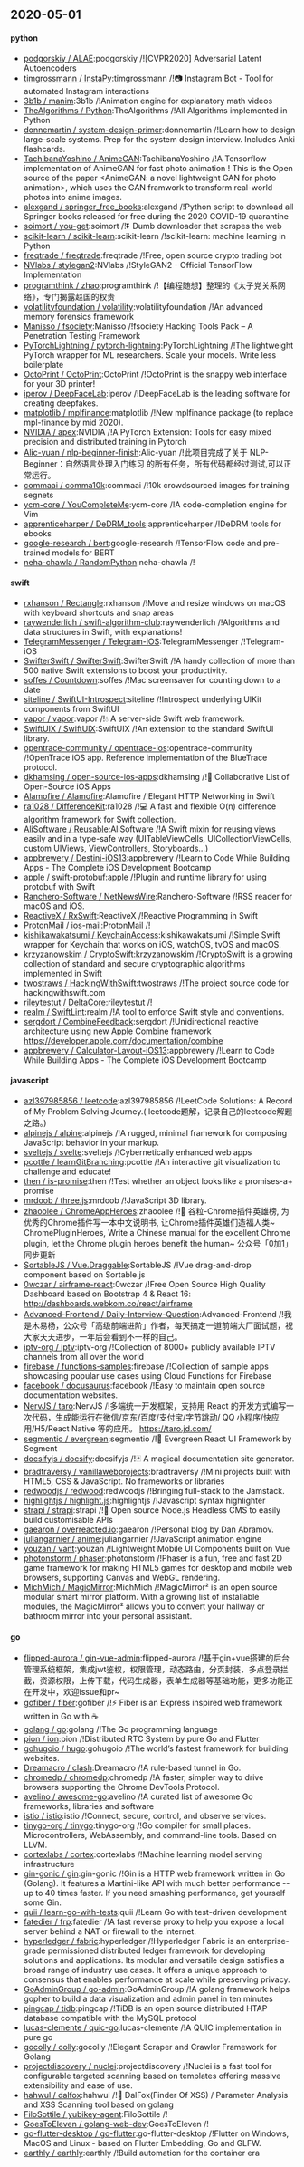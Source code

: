 ## 2020-05-01

#### python
* [podgorskiy / ALAE](https://github.com/podgorskiy/ALAE):podgorskiy /![CVPR2020] Adversarial Latent Autoencoders
* [timgrossmann / InstaPy](https://github.com/timgrossmann/InstaPy):timgrossmann /!📷
Instagram Bot - Tool for automated Instagram interactions
* [3b1b / manim](https://github.com/3b1b/manim):3b1b /!Animation engine for explanatory math videos
* [TheAlgorithms / Python](https://github.com/TheAlgorithms/Python):TheAlgorithms /!All Algorithms implemented in Python
* [donnemartin / system-design-primer](https://github.com/donnemartin/system-design-primer):donnemartin /!Learn how to design large-scale systems. Prep for the system design interview. Includes Anki flashcards.
* [TachibanaYoshino / AnimeGAN](https://github.com/TachibanaYoshino/AnimeGAN):TachibanaYoshino /!A Tensorflow implementation of AnimeGAN for fast photo animation ! This is the Open source of the paper <AnimeGAN: a novel lightweight GAN for photo animation>, which uses the GAN framwork to transform real-world photos into anime images.
* [alexgand / springer_free_books](https://github.com/alexgand/springer_free_books):alexgand /!Python script to download all Springer books released for free during the 2020 COVID-19 quarantine
* [soimort / you-get](https://github.com/soimort/you-get):soimort /!⏬
Dumb downloader that scrapes the web
* [scikit-learn / scikit-learn](https://github.com/scikit-learn/scikit-learn):scikit-learn /!scikit-learn: machine learning in Python
* [freqtrade / freqtrade](https://github.com/freqtrade/freqtrade):freqtrade /!Free, open source crypto trading bot
* [NVlabs / stylegan2](https://github.com/NVlabs/stylegan2):NVlabs /!StyleGAN2 - Official TensorFlow Implementation
* [programthink / zhao](https://github.com/programthink/zhao):programthink /!【编程随想】整理的《太子党关系网络》，专门揭露赵国的权贵
* [volatilityfoundation / volatility](https://github.com/volatilityfoundation/volatility):volatilityfoundation /!An advanced memory forensics framework
* [Manisso / fsociety](https://github.com/Manisso/fsociety):Manisso /!fsociety Hacking Tools Pack – A Penetration Testing Framework
* [PyTorchLightning / pytorch-lightning](https://github.com/PyTorchLightning/pytorch-lightning):PyTorchLightning /!The lightweight PyTorch wrapper for ML researchers. Scale your models. Write less boilerplate
* [OctoPrint / OctoPrint](https://github.com/OctoPrint/OctoPrint):OctoPrint /!OctoPrint is the snappy web interface for your 3D printer!
* [iperov / DeepFaceLab](https://github.com/iperov/DeepFaceLab):iperov /!DeepFaceLab is the leading software for creating deepfakes.
* [matplotlib / mplfinance](https://github.com/matplotlib/mplfinance):matplotlib /!New mplfinance package (to replace mpl-finance by mid 2020).
* [NVIDIA / apex](https://github.com/NVIDIA/apex):NVIDIA /!A PyTorch Extension: Tools for easy mixed precision and distributed training in Pytorch
* [Alic-yuan / nlp-beginner-finish](https://github.com/Alic-yuan/nlp-beginner-finish):Alic-yuan /!此项目完成了关于 NLP-Beginner：自然语言处理入门练习 的所有任务，所有代码都经过测试,可以正常运行。
* [commaai / comma10k](https://github.com/commaai/comma10k):commaai /!10k crowdsourced images for training segnets
* [ycm-core / YouCompleteMe](https://github.com/ycm-core/YouCompleteMe):ycm-core /!A code-completion engine for Vim
* [apprenticeharper / DeDRM_tools](https://github.com/apprenticeharper/DeDRM_tools):apprenticeharper /!DeDRM tools for ebooks
* [google-research / bert](https://github.com/google-research/bert):google-research /!TensorFlow code and pre-trained models for BERT
* [neha-chawla / RandomPython](https://github.com/neha-chawla/RandomPython):neha-chawla /!

#### swift
* [rxhanson / Rectangle](https://github.com/rxhanson/Rectangle):rxhanson /!Move and resize windows on macOS with keyboard shortcuts and snap areas
* [raywenderlich / swift-algorithm-club](https://github.com/raywenderlich/swift-algorithm-club):raywenderlich /!Algorithms and data structures in Swift, with explanations!
* [TelegramMessenger / Telegram-iOS](https://github.com/TelegramMessenger/Telegram-iOS):TelegramMessenger /!Telegram-iOS
* [SwifterSwift / SwifterSwift](https://github.com/SwifterSwift/SwifterSwift):SwifterSwift /!A handy collection of more than 500 native Swift extensions to boost your productivity.
* [soffes / Countdown](https://github.com/soffes/Countdown):soffes /!Mac screensaver for counting down to a date
* [siteline / SwiftUI-Introspect](https://github.com/siteline/SwiftUI-Introspect):siteline /!Introspect underlying UIKit components from SwiftUI
* [vapor / vapor](https://github.com/vapor/vapor):vapor /!💧
A server-side Swift web framework.
* [SwiftUIX / SwiftUIX](https://github.com/SwiftUIX/SwiftUIX):SwiftUIX /!An extension to the standard SwiftUI library.
* [opentrace-community / opentrace-ios](https://github.com/opentrace-community/opentrace-ios):opentrace-community /!OpenTrace iOS app. Reference implementation of the BlueTrace protocol.
* [dkhamsing / open-source-ios-apps](https://github.com/dkhamsing/open-source-ios-apps):dkhamsing /!📱
Collaborative List of Open-Source iOS Apps
* [Alamofire / Alamofire](https://github.com/Alamofire/Alamofire):Alamofire /!Elegant HTTP Networking in Swift
* [ra1028 / DifferenceKit](https://github.com/ra1028/DifferenceKit):ra1028 /!💻
A fast and flexible O(n) difference algorithm framework for Swift collection.
* [AliSoftware / Reusable](https://github.com/AliSoftware/Reusable):AliSoftware /!A Swift mixin for reusing views easily and in a type-safe way (UITableViewCells, UICollectionViewCells, custom UIViews, ViewControllers, Storyboards…)
* [appbrewery / Destini-iOS13](https://github.com/appbrewery/Destini-iOS13):appbrewery /!Learn to Code While Building Apps - The Complete iOS Development Bootcamp
* [apple / swift-protobuf](https://github.com/apple/swift-protobuf):apple /!Plugin and runtime library for using protobuf with Swift
* [Ranchero-Software / NetNewsWire](https://github.com/Ranchero-Software/NetNewsWire):Ranchero-Software /!RSS reader for macOS and iOS.
* [ReactiveX / RxSwift](https://github.com/ReactiveX/RxSwift):ReactiveX /!Reactive Programming in Swift
* [ProtonMail / ios-mail](https://github.com/ProtonMail/ios-mail):ProtonMail /!
* [kishikawakatsumi / KeychainAccess](https://github.com/kishikawakatsumi/KeychainAccess):kishikawakatsumi /!Simple Swift wrapper for Keychain that works on iOS, watchOS, tvOS and macOS.
* [krzyzanowskim / CryptoSwift](https://github.com/krzyzanowskim/CryptoSwift):krzyzanowskim /!CryptoSwift is a growing collection of standard and secure cryptographic algorithms implemented in Swift
* [twostraws / HackingWithSwift](https://github.com/twostraws/HackingWithSwift):twostraws /!The project source code for hackingwithswift.com
* [rileytestut / DeltaCore](https://github.com/rileytestut/DeltaCore):rileytestut /!
* [realm / SwiftLint](https://github.com/realm/SwiftLint):realm /!A tool to enforce Swift style and conventions.
* [sergdort / CombineFeedback](https://github.com/sergdort/CombineFeedback):sergdort /!Unidirectional reactive architecture using new Apple Combine framework https://developer.apple.com/documentation/combine
* [appbrewery / Calculator-Layout-iOS13](https://github.com/appbrewery/Calculator-Layout-iOS13):appbrewery /!Learn to Code While Building Apps - The Complete iOS Development Bootcamp

#### javascript
* [azl397985856 / leetcode](https://github.com/azl397985856/leetcode):azl397985856 /!LeetCode Solutions: A Record of My Problem Solving Journey.( leetcode题解，记录自己的leetcode解题之路。)
* [alpinejs / alpine](https://github.com/alpinejs/alpine):alpinejs /!A rugged, minimal framework for composing JavaScript behavior in your markup.
* [sveltejs / svelte](https://github.com/sveltejs/svelte):sveltejs /!Cybernetically enhanced web apps
* [pcottle / learnGitBranching](https://github.com/pcottle/learnGitBranching):pcottle /!An interactive git visualization to challenge and educate!
* [then / is-promise](https://github.com/then/is-promise):then /!Test whether an object looks like a promises-a+ promise
* [mrdoob / three.js](https://github.com/mrdoob/three.js):mrdoob /!JavaScript 3D library.
* [zhaoolee / ChromeAppHeroes](https://github.com/zhaoolee/ChromeAppHeroes):zhaoolee /!🌈
谷粒-Chrome插件英雄榜, 为优秀的Chrome插件写一本中文说明书, 让Chrome插件英雄们造福人类~ ChromePluginHeroes, Write a Chinese manual for the excellent Chrome plugin, let the Chrome plugin heroes benefit the human~ 公众号「0加1」同步更新
* [SortableJS / Vue.Draggable](https://github.com/SortableJS/Vue.Draggable):SortableJS /!Vue drag-and-drop component based on Sortable.js
* [0wczar / airframe-react](https://github.com/0wczar/airframe-react):0wczar /!Free Open Source High Quality Dashboard based on Bootstrap 4 & React 16: http://dashboards.webkom.co/react/airframe
* [Advanced-Frontend / Daily-Interview-Question](https://github.com/Advanced-Frontend/Daily-Interview-Question):Advanced-Frontend /!我是木易杨，公众号「高级前端进阶」作者，每天搞定一道前端大厂面试题，祝大家天天进步，一年后会看到不一样的自己。
* [iptv-org / iptv](https://github.com/iptv-org/iptv):iptv-org /!Collection of 8000+ publicly available IPTV channels from all over the world
* [firebase / functions-samples](https://github.com/firebase/functions-samples):firebase /!Collection of sample apps showcasing popular use cases using Cloud Functions for Firebase
* [facebook / docusaurus](https://github.com/facebook/docusaurus):facebook /!Easy to maintain open source documentation websites.
* [NervJS / taro](https://github.com/NervJS/taro):NervJS /!多端统一开发框架，支持用 React 的开发方式编写一次代码，生成能运行在微信/京东/百度/支付宝/字节跳动/ QQ 小程序/快应用/H5/React Native 等的应用。 https://taro.jd.com/
* [segmentio / evergreen](https://github.com/segmentio/evergreen):segmentio /!🌲
Evergreen React UI Framework by Segment
* [docsifyjs / docsify](https://github.com/docsifyjs/docsify):docsifyjs /!🃏
A magical documentation site generator.
* [bradtraversy / vanillawebprojects](https://github.com/bradtraversy/vanillawebprojects):bradtraversy /!Mini projects built with HTML5, CSS & JavaScript. No frameworks or libraries
* [redwoodjs / redwood](https://github.com/redwoodjs/redwood):redwoodjs /!Bringing full-stack to the Jamstack.
* [highlightjs / highlight.js](https://github.com/highlightjs/highlight.js):highlightjs /!Javascript syntax highlighter
* [strapi / strapi](https://github.com/strapi/strapi):strapi /!🚀
Open source Node.js Headless CMS to easily build customisable APIs
* [gaearon / overreacted.io](https://github.com/gaearon/overreacted.io):gaearon /!Personal blog by Dan Abramov.
* [juliangarnier / anime](https://github.com/juliangarnier/anime):juliangarnier /!JavaScript animation engine
* [youzan / vant](https://github.com/youzan/vant):youzan /!Lightweight Mobile UI Components built on Vue
* [photonstorm / phaser](https://github.com/photonstorm/phaser):photonstorm /!Phaser is a fun, free and fast 2D game framework for making HTML5 games for desktop and mobile web browsers, supporting Canvas and WebGL rendering.
* [MichMich / MagicMirror](https://github.com/MichMich/MagicMirror):MichMich /!MagicMirror² is an open source modular smart mirror platform. With a growing list of installable modules, the MagicMirror² allows you to convert your hallway or bathroom mirror into your personal assistant.

#### go
* [flipped-aurora / gin-vue-admin](https://github.com/flipped-aurora/gin-vue-admin):flipped-aurora /!基于gin+vue搭建的后台管理系统框架，集成jwt鉴权，权限管理，动态路由，分页封装，多点登录拦截，资源权限，上传下载，代码生成器，表单生成器等基础功能，更多功能正在开发中，欢迎issue和pr~
* [gofiber / fiber](https://github.com/gofiber/fiber):gofiber /!⚡️
Fiber is an Express inspired web framework written in Go with
☕️
* [golang / go](https://github.com/golang/go):golang /!The Go programming language
* [pion / ion](https://github.com/pion/ion):pion /!Distributed RTC System by pure Go and Flutter
* [gohugoio / hugo](https://github.com/gohugoio/hugo):gohugoio /!The world’s fastest framework for building websites.
* [Dreamacro / clash](https://github.com/Dreamacro/clash):Dreamacro /!A rule-based tunnel in Go.
* [chromedp / chromedp](https://github.com/chromedp/chromedp):chromedp /!A faster, simpler way to drive browsers supporting the Chrome DevTools Protocol.
* [avelino / awesome-go](https://github.com/avelino/awesome-go):avelino /!A curated list of awesome Go frameworks, libraries and software
* [istio / istio](https://github.com/istio/istio):istio /!Connect, secure, control, and observe services.
* [tinygo-org / tinygo](https://github.com/tinygo-org/tinygo):tinygo-org /!Go compiler for small places. Microcontrollers, WebAssembly, and command-line tools. Based on LLVM.
* [cortexlabs / cortex](https://github.com/cortexlabs/cortex):cortexlabs /!Machine learning model serving infrastructure
* [gin-gonic / gin](https://github.com/gin-gonic/gin):gin-gonic /!Gin is a HTTP web framework written in Go (Golang). It features a Martini-like API with much better performance -- up to 40 times faster. If you need smashing performance, get yourself some Gin.
* [quii / learn-go-with-tests](https://github.com/quii/learn-go-with-tests):quii /!Learn Go with test-driven development
* [fatedier / frp](https://github.com/fatedier/frp):fatedier /!A fast reverse proxy to help you expose a local server behind a NAT or firewall to the internet.
* [hyperledger / fabric](https://github.com/hyperledger/fabric):hyperledger /!Hyperledger Fabric is an enterprise-grade permissioned distributed ledger framework for developing solutions and applications. Its modular and versatile design satisfies a broad range of industry use cases. It offers a unique approach to consensus that enables performance at scale while preserving privacy.
* [GoAdminGroup / go-admin](https://github.com/GoAdminGroup/go-admin):GoAdminGroup /!A golang framework helps gopher to build a data visualization and admin panel in ten minutes
* [pingcap / tidb](https://github.com/pingcap/tidb):pingcap /!TiDB is an open source distributed HTAP database compatible with the MySQL protocol
* [lucas-clemente / quic-go](https://github.com/lucas-clemente/quic-go):lucas-clemente /!A QUIC implementation in pure go
* [gocolly / colly](https://github.com/gocolly/colly):gocolly /!Elegant Scraper and Crawler Framework for Golang
* [projectdiscovery / nuclei](https://github.com/projectdiscovery/nuclei):projectdiscovery /!Nuclei is a fast tool for configurable targeted scanning based on templates offering massive extensibility and ease of use.
* [hahwul / dalfox](https://github.com/hahwul/dalfox):hahwul /!🦊
DalFox(Finder Of XSS) / Parameter Analysis and XSS Scanning tool based on golang
* [FiloSottile / yubikey-agent](https://github.com/FiloSottile/yubikey-agent):FiloSottile /!
* [GoesToEleven / golang-web-dev](https://github.com/GoesToEleven/golang-web-dev):GoesToEleven /!
* [go-flutter-desktop / go-flutter](https://github.com/go-flutter-desktop/go-flutter):go-flutter-desktop /!Flutter on Windows, MacOS and Linux - based on Flutter Embedding, Go and GLFW.
* [earthly / earthly](https://github.com/earthly/earthly):earthly /!Build automation for the container era
